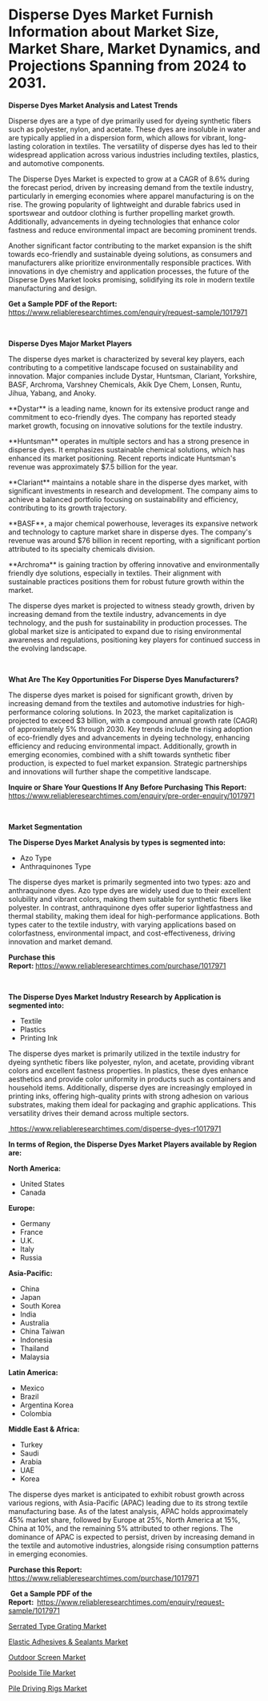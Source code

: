 <p><h1>Disperse Dyes Market Furnish Information about Market Size, Market Share, Market Dynamics, and Projections Spanning from 2024 to 2031.</h1></p><p><strong>Disperse Dyes Market Analysis and Latest Trends</strong></p>
<p><p>Disperse dyes are a type of dye primarily used for dyeing synthetic fibers such as polyester, nylon, and acetate. These dyes are insoluble in water and are typically applied in a dispersion form, which allows for vibrant, long-lasting coloration in textiles. The versatility of disperse dyes has led to their widespread application across various industries including textiles, plastics, and automotive components.</p><p>The Disperse Dyes Market is expected to grow at a CAGR of 8.6% during the forecast period, driven by increasing demand from the textile industry, particularly in emerging economies where apparel manufacturing is on the rise. The growing popularity of lightweight and durable fabrics used in sportswear and outdoor clothing is further propelling market growth. Additionally, advancements in dyeing technologies that enhance color fastness and reduce environmental impact are becoming prominent trends.</p><p>Another significant factor contributing to the market expansion is the shift towards eco-friendly and sustainable dyeing solutions, as consumers and manufacturers alike prioritize environmentally responsible practices. With innovations in dye chemistry and application processes, the future of the Disperse Dyes Market looks promising, solidifying its role in modern textile manufacturing and design.</p></p>
<p><strong>Get a Sample PDF of the Report:&nbsp;</strong> <a href="https://www.reliableresearchtimes.com/enquiry/request-sample/1017971">https://www.reliableresearchtimes.com/enquiry/request-sample/1017971</a></p>
<p>&nbsp;</p>
<p><strong>Disperse Dyes Major Market Players</strong></p>
<p><p>The disperse dyes market is characterized by several key players, each contributing to a competitive landscape focused on sustainability and innovation. Major companies include Dystar, Huntsman, Clariant, Yorkshire, BASF, Archroma, Varshney Chemicals, Akik Dye Chem, Lonsen, Runtu, Jihua, Yabang, and Anoky. </p><p>**Dystar** is a leading name, known for its extensive product range and commitment to eco-friendly dyes. The company has reported steady market growth, focusing on innovative solutions for the textile industry. </p><p>**Huntsman** operates in multiple sectors and has a strong presence in disperse dyes. It emphasizes sustainable chemical solutions, which has enhanced its market positioning. Recent reports indicate Huntsman's revenue was approximately $7.5 billion for the year.</p><p>**Clariant** maintains a notable share in the disperse dyes market, with significant investments in research and development. The company aims to achieve a balanced portfolio focusing on sustainability and efficiency, contributing to its growth trajectory.</p><p>**BASF**, a major chemical powerhouse, leverages its expansive network and technology to capture market share in disperse dyes. The company's revenue was around $76 billion in recent reporting, with a significant portion attributed to its specialty chemicals division.</p><p>**Archroma** is gaining traction by offering innovative and environmentally friendly dye solutions, especially in textiles. Their alignment with sustainable practices positions them for robust future growth within the market.</p><p>The disperse dyes market is projected to witness steady growth, driven by increasing demand from the textile industry, advancements in dye technology, and the push for sustainability in production processes. The global market size is anticipated to expand due to rising environmental awareness and regulations, positioning key players for continued success in the evolving landscape.</p></p>
<p>&nbsp;</p>
<p><strong>What Are The Key Opportunities For Disperse Dyes Manufacturers?</strong></p>
<p><p>The disperse dyes market is poised for significant growth, driven by increasing demand from the textiles and automotive industries for high-performance coloring solutions. In 2023, the market capitalization is projected to exceed $3 billion, with a compound annual growth rate (CAGR) of approximately 5% through 2030. Key trends include the rising adoption of eco-friendly dyes and advancements in dyeing technology, enhancing efficiency and reducing environmental impact. Additionally, growth in emerging economies, combined with a shift towards synthetic fiber production, is expected to fuel market expansion. Strategic partnerships and innovations will further shape the competitive landscape.</p></p>
<p><strong>Inquire or Share Your Questions If Any Before Purchasing This Report:</strong> <a href="https://www.reliableresearchtimes.com/enquiry/pre-order-enquiry/1017971">https://www.reliableresearchtimes.com/enquiry/pre-order-enquiry/1017971</a></p>
<p>&nbsp;</p>
<p><strong>Market Segmentation</strong></p>
<p><strong>The Disperse Dyes Market Analysis by types is segmented into:</strong></p>
<p><ul><li>Azo Type</li><li>Anthraquinones Type</li></ul></p>
<p><p>The disperse dyes market is primarily segmented into two types: azo and anthraquinone dyes. Azo type dyes are widely used due to their excellent solubility and vibrant colors, making them suitable for synthetic fibers like polyester. In contrast, anthraquinone dyes offer superior lightfastness and thermal stability, making them ideal for high-performance applications. Both types cater to the textile industry, with varying applications based on colorfastness, environmental impact, and cost-effectiveness, driving innovation and market demand.</p></p>
<p><strong>Purchase this Report:&nbsp;</strong><a href="https://www.reliableresearchtimes.com/purchase/1017971">https://www.reliableresearchtimes.com/purchase/1017971</a></p>
<p>&nbsp;</p>
<p><strong>The Disperse Dyes Market Industry Research by Application is segmented into:</strong></p>
<p><ul><li>Textile</li><li>Plastics</li><li>Printing Ink</li></ul></p>
<p><p>The disperse dyes market is primarily utilized in the textile industry for dyeing synthetic fibers like polyester, nylon, and acetate, providing vibrant colors and excellent fastness properties. In plastics, these dyes enhance aesthetics and provide color uniformity in products such as containers and household items. Additionally, disperse dyes are increasingly employed in printing inks, offering high-quality prints with strong adhesion on various substrates, making them ideal for packaging and graphic applications. This versatility drives their demand across multiple sectors.</p></p>
<p><a href="https://www.reliableresearchtimes.com/disperse-dyes-r1017971">&nbsp;https://www.reliableresearchtimes.com/disperse-dyes-r1017971</a></p>
<p><strong>In terms of Region, the Disperse Dyes Market Players available by Region are:</strong></p>
<p>
    <p> <strong> North America: </strong>
        <ul>
            <li>United States</li>
            <li>Canada</li>
        </ul>
        </p> 
    <p> <strong> Europe: </strong>
        <ul>
            <li>Germany</li>
            <li>France</li>
            <li>U.K.</li>
            <li>Italy</li>
            <li>Russia</li>
        </ul>
        </p> 
    <p> <strong> Asia-Pacific: </strong>
        <ul>
            <li>China</li>
            <li>Japan</li>
            <li>South Korea</li>
            <li>India</li>
            <li>Australia</li>
            <li>China Taiwan</li>
            <li>Indonesia</li>
            <li>Thailand</li>
            <li>Malaysia</li>
        </ul>
        </p> 
    <p> <strong> Latin America: </strong>
        <ul>
            <li>Mexico</li>
            <li>Brazil</li>
            <li>Argentina Korea</li>
            <li>Colombia</li>
        </ul>
        </p> 
    <p> <strong> Middle East & Africa: </strong>
        <ul>
            <li>Turkey</li>
            <li>Saudi</li>
            <li>Arabia</li>
            <li>UAE</li>
            <li>Korea</li>
        </ul>
    </p>
    </p>
<p><p>The disperse dyes market is anticipated to exhibit robust growth across various regions, with Asia-Pacific (APAC) leading due to its strong textile manufacturing base. As of the latest analysis, APAC holds approximately 45% market share, followed by Europe at 25%, North America at 15%, China at 10%, and the remaining 5% attributed to other regions. The dominance of APAC is expected to persist, driven by increasing demand in the textile and automotive industries, alongside rising consumption patterns in emerging economies.</p></p>
<p><strong>Purchase this Report: </strong><a href="https://www.reliableresearchtimes.com/purchase/1017971">https://www.reliableresearchtimes.com/purchase/1017971</a></p>
<p>&nbsp;<strong>Get a Sample PDF of the Report:&nbsp;&nbsp;</strong><a href="https://www.reliableresearchtimes.com/enquiry/request-sample/1017971">https://www.reliableresearchtimes.com/enquiry/request-sample/1017971</a></p>
<p><strong></strong></p>
<p><p><a href="https://issuu.com/reportprime-2/docs/serrated-type-grating-market-size-2_2779b0de6ad65a">Serrated Type Grating Market</a></p><p><a href="https://github.com/NarcisoFerry/Market-Research-Report-List-1/blob/main/elastic-adhesives-sealants-market.md">Elastic Adhesives & Sealants Market</a></p><p><a href="https://www.linkedin.com/pulse/how-regions-adapting-outdoor-screen-market-global-trends-2amge?trackingId=zYwOiSXmSHCy3Fe4SCzAmA%3D%3D">Outdoor Screen Market</a></p><p><a href="https://www.linkedin.com/pulse/market-dynamics-future-trends-global-poolside-tile-sector-forecasted-7k4de?trackingId=XweyYgJZSaujYTvaPQxVqw%3D%3D">Poolside Tile Market</a></p><p><a href="https://medium.com/@matianey76856/what-is-pile-driving-rigs-market-59e16776da28?postPublishedType=initial">Pile Driving Rigs Market</a></p></p>